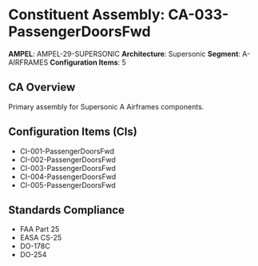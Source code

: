 # Constituent Assembly: CA-033-PassengerDoorsFwd

**AMPEL**: AMPEL-29-SUPERSONIC
**Architecture**: Supersonic
**Segment**: A-AIRFRAMES
**Configuration Items**: 5

## CA Overview
Primary assembly for Supersonic A Airframes components.

## Configuration Items (CIs)
- CI-001-PassengerDoorsFwd
- CI-002-PassengerDoorsFwd
- CI-003-PassengerDoorsFwd
- CI-004-PassengerDoorsFwd
- CI-005-PassengerDoorsFwd

## Standards Compliance
- FAA Part 25
- EASA CS-25
- DO-178C
- DO-254
